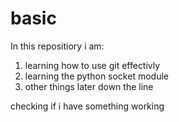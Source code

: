 # basic

In this repositiory i am:

1. learning how to use git effectivly
2. learning the python socket module
3. other things later down the line

checking if i have something working